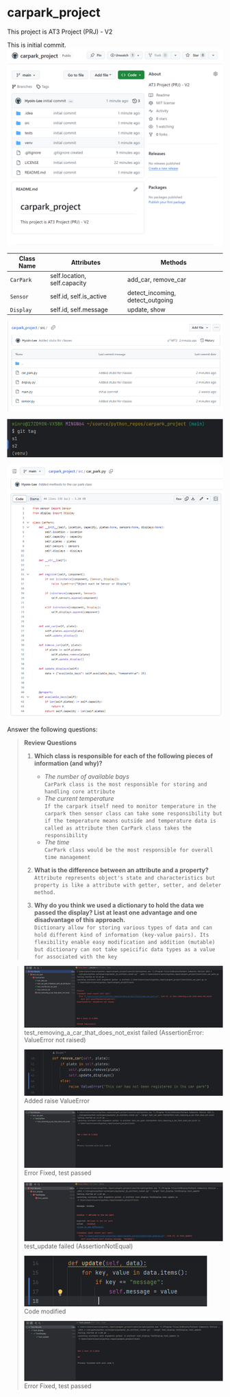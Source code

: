 # carpark_project

This project is AT3 Project (PRJ) - V2




This is initial commit. 
![Initial commit](images/initial_commit.png)



| Class Name | Attributes | Methods                          |
| ---------- | ---------- |----------------------------------|
| `CarPark`    |self.location, self.capacity | add_car, remove_car              |
| `Sensor`     |self.id, self.is_active| detect_incoming, detect_outgoing |
| `Display`    |self.id, self.message | update, show                     |




![Added stubs for classes](images/stubs-for-classes.png)

![git tag](images/tag.png)


![Add methods to the car park class](images/methods-to-car-park.png)



Answer the following questions:
> **Review Questions**
>
> 1. **Which class is responsible for each of the following pieces of information (and why)?**
>    - *The number of available bays*  
>      `CarPark class is the most responsible for storing and handling core attribute`
>    - *The current temperature*  
>      `If the carpark itself need to monitor temperature in the carpark then sensor class can take some responsibility but if the temperature means outside and temperature data is called as attribute then CarPark class takes the responsibility `
>    - *The time*  
>      `CarPark class would be the most responsible for overall time management`
>
> 2. **What is the difference between an attribute and a property?**  
>    `Attribute represents object's state and characteristics but property is like a attribute with getter, setter, and deleter method.`
>
> 3. **Why do you think we used a dictionary to hold the data we passed the display? List at least one advantage and one disadvantage of this approach.**  
>    `Dictionary allow for storing various types of data and can hold different kind of information (key-value pairs). Its flexibility enable easy modification and addition (mutable) but dictionary can not take speicific data types as a value for associated with the key`
> 
> 
> 
> 
> 
> 

> ![Unit tests](images/ValueError_not_raised.png)
> test_removing_a_car_that_does_not_exist failed (AssertionError: ValueError not raised)
> 
> 
> ![Unit tests](images/Raising_ValueError.png)
> Added raise ValueError
> 
> 
> ![Unit tests](images/Fixed_ValueError_not_raised.png)
> Error Fixed, test passed
> 
> ![Unit tests](images/Assertion_not_equal.png)
> test_update failed (AssertionNotEqual)
> 
> 
> ![Unit tests](images/Update_modified.png)
> Code modified
> 
> ![Unit tests](images/Fixed_AssertionError.png)
> Error Fixed, test passed
